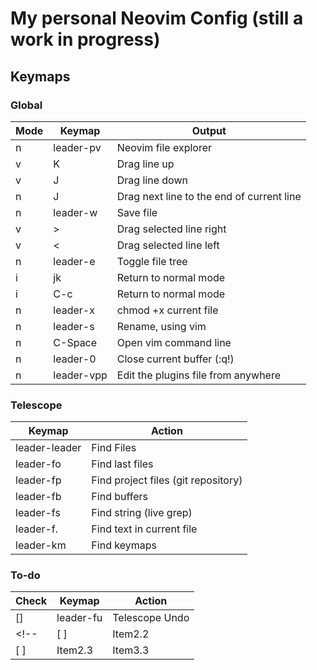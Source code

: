 # My personal Neovim Config (still a work in progress)


## Keymaps

### Global

| Mode | Keymap   | Output    |
| ---- |--------- | --------- |
|  n   | leader-pv  | Neovim file explorer   |
|  v   | K          | Drag line up |
|  v   | J          | Drag line down |
|  n   | J          | Drag next line to the end of current line |
|  n   | leader-w   | Save file |
|  v   | >          | Drag selected line right |
|  v   | <          | Drag selected line left |
|  n   | leader-e   | Toggle file tree |
|  i   | jk         | Return to normal mode |
|  i   | C-c        | Return to normal mode |
|  n   | leader-x   | chmod +x current file |
|  n   | leader-s   | Rename, using vim |
|  n   | C-Space    | Open vim command line |
|  n   | leader-0   | Close current buffer (:q!) |
|  n   | leader-vpp | Edit the plugins file from anywhere |


### Telescope 

| Keymap   | Action    |
|--------------- | --------------- |
| leader-leader   | Find Files   |
| leader-fo   | Find last files   |
| leader-fp   |  Find project files (git repository)    |
| leader-fb   |  Find buffers    |
| leader-fs   |  Find string (live grep)    |
| leader-f.   |  Find text in current file    |
| leader-km   |  Find keymaps    |


### To-do 

| Check    | Keymap    | Action    |
|---------------- | --------------- | --------------- |
| []      | leader-fu  | Telescope Undo    |
<!-- | [ ]    | Item2.2    | Item3.2    | 
| [ ]    | Item2.3    | Item3.3    | -->

